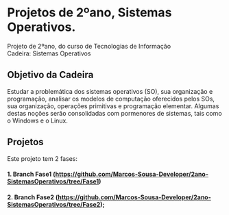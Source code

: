 # Projetos de 2ºano, Sistemas Operativos.
Projeto de 2ºano, do curso de Tecnologias de Informação <br>
Cadeira: Sistemas Operativos

## Objetivo da Cadeira
Estudar a problemática dos sistemas operativos (SO), sua organização e programação, analisar os modelos de computação oferecidos pelos SOs, sua organização, operações primitivas e programação elementar. Algumas destas noções serão consolidadas com pormenores de sistemas, tais como o Windows e o Linux.

## Projetos
Este projeto tem 2 fases: <br>
#### 1. Branch Fase1 (https://github.com/Marcos-Sousa-Developer/2ano-SistemasOperativos/tree/Fase1) <br>
#### 2. Branch Fase2 (https://github.com/Marcos-Sousa-Developer/2ano-SistemasOperativos/tree/Fase2);
